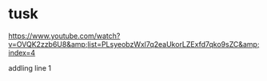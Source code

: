 # tusk
https://www.youtube.com/watch?v=OVQK2zzb6U8&amp;list=PLsyeobzWxl7q2eaUkorLZExfd7qko9sZC&amp;index=4


addling line 1 
